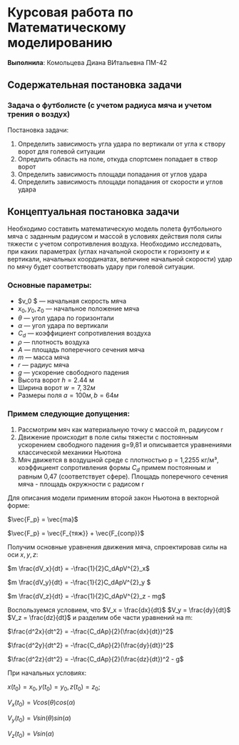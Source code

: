# Курсовая работа по Математическому моделированию
**Выполнила**: Комольцева Диана ВИтальевна ПМ-42
## Содержательная постановка задачи
### Задача о футболисте (с учетом радиуса мяча и учетом трения о воздух)
Постановка задачи:
1. Определить зависимость угла удара по вертикали от угла к створу ворот для голевой ситуации
2. Опредлить область на поле, откуда спортсмен попадает в створ ворот
3. Определить зависимость площади попадания от углов удара
4. Определить зависимость площади попадания от скорости и углов удара 

## Концептуальная постановка задачи
Необходимо составить математическую модель полета футбольного мяча с заданным радиусом и массой в условиях действия поля силы тяжести с учетом сопротивления воздуха. Необходимо исследовать, при каких параметрах (углах начальной скорости к горизонту и к вертикали, начальных координатах, величине начальной скорости) удар по мячу будет соответствовать удару при голевой ситуации.

### Основные параметры:
- $v_0 $ — начальная скорость мяча
- $x_0, y_0, z_0$ — начальное положение мяча
- $\theta$ —  угол удара по горизонтали
- $\alpha$ — угол удара по вертикали
- $C_d$ — коэффициент сопротивления воздуха
- $\rho$ — плотность воздуха
- $A$ — площадь поперечного сечения мяча
- $m$ — масса мяча
- $r$ — радиус мяча
- $g$ — ускорение свободного падения
- Высота ворот $h = 2.44$ м
- Ширина ворот $w = 7,32м$
- Размеры поля $a = 100м, b = 64 м$

### Примем следующие допущения:
1. Рассмотрим мяч как материальную точку с массой m, радиусом r
2. Движение происходит в поле силы тяжести с постоянным ускорением свободного падения g=9,81 и описывается уравнениями классической механики Ньютона
3. Мяч движется в воздушной среде с плотностью p = 1,2255 кг/м³, коэффициент сопротивления формы $C_d$ примем постоянным и равным 0,47 (соответствует сфере). Площадь поперечного сечения мяча - площадь окружности с радисом r

Для описания модели применим второй закон Ньютона в векторной форме:

$\vec{F_p} = \vec{ma}$

$\vec{F_p} = \vec{F_{тяж}} + \vec{F_{сопр}}$

Получим основные уравнения движения мяча, спроектировав силы на оси $x,y,z$:

$m \frac{dV_x}{dt} = -\frac{1}{2}C_dApV^{2}_x$

$m \frac{dV_y}{dt} = -\frac{1}{2}C_dApV^{2}_y $

$m \frac{dV_z}{dt} = -\frac{1}{2}C_dApV^{2}_z - mg$

Воспользуемся условием, что $V_x = \frac{dx}{dt}$
$V_y = \frac{dy}{dt}$
$V_z = \frac{dz}{dt}$
и разделим обе части уравнений на m:

$\frac{d^2x}{dt^2} = -\frac{C_dAp}{2}(\frac{dx}{dt})^2$

$\frac{d^2y}{dt^2} = -\frac{C_dAp}{2}(\frac{dy}{dt})^2$

$\frac{d^2z}{dt^2} = -\frac{C_dAp}{2}(\frac{dz}{dt})^2 - g$

При начальных условиях:

$x(t_0) = x_0, y(t_0) = y_0, z(t_0)=z_0;$

$V_x(t_0) = Vcos(\theta)cos(\alpha)$

$V_y(t_0) = Vsin(\theta)sin(\alpha)$

$V_z(t_0) = Vsin(\alpha)$





